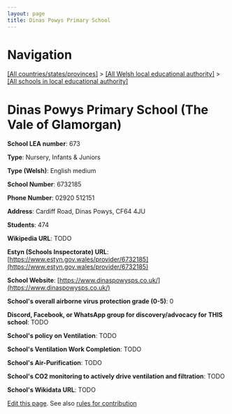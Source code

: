```yaml
---
layout: page
title: Dinas Powys Primary School
---
```

# Navigation

[[All countries/states/provinces]](../../..) > [[All Welsh local educational authority]](../..) > [[All schools in local educational authority]](..)

# Dinas Powys Primary School (The Vale of Glamorgan)

**School LEA number**: 673

**Type**: Nursery, Infants & Juniors

**Type (Welsh)**: English medium

**School Number**: 6732185

**Phone Number**: 02920 512151

**Address**: Cardiff Road, Dinas Powys, CF64 4JU

**Students**: 474

**Wikipedia URL**: TODO

**Estyn (Schools Inspectorate) URL**: [https://www.estyn.gov.wales/provider/6732185](https://www.estyn.gov.wales/provider/6732185)

**School Website**: [https://www.dinaspowysps.co.uk/](https://www.dinaspowysps.co.uk/)

**School's overall airborne virus protection grade (0-5)**: 0

**Discord, Facebook, or WhatsApp group for discovery/advocacy for THIS school**: TODO

**School's policy on Ventilation**: TODO

**School's Ventilation Work Completion**: TODO

**School's Air-Purification**: TODO

**School's CO2 monitoring to actively drive ventilation and filtration**: TODO

**School's Wikidata URL**: TODO




[Edit this page](https://github.com/ventilate-schools/Wales/edit/prif/./The_Vale_of_Glamorgan/Dinas_Powys_Primary_School.md). See also [rules for contribution](../../../contribution-rules/)
